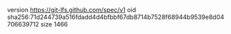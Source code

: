 version https://git-lfs.github.com/spec/v1
oid sha256:71d244739a516fdadd4d4bfbbf67db8714b7528f68944b9539e8d04706639712
size 1466
